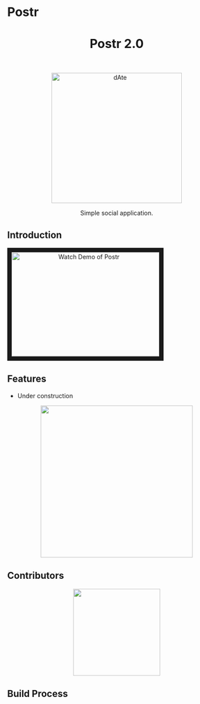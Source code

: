 # Postr

<h1 align="center"> Postr 2.0 </h1> <br>
<p align="center">
  <a href="https://gitpoint.co/">
    <img alt="dAte" title="dAte" src="https://i.imgur.com/JiCtsAJ.png" width="300">
  </a>
</p>

<p align="center">
  Simple social application.
</p>

## Introduction

<a align="center" href="http://www.youtube.com/watch?feature=player_embedded&v=VJ78dwEXX9w
" target="_blank"><img src="https://i.imgur.com/B7XYQI6.png" 
alt="Watch Demo of Postr" width="340" height="240" border="10" /></a>


## Features

* Under construction

<p align="center">
  <img src = "https://i.imgur.com/W3kRNTb.png" width=350>
</p>

## Contributors
<p align="center">
   <img src = "https://i.imgur.com/J5ctv0K.jpg" width=200>
</p>
                                                

## Build Process

